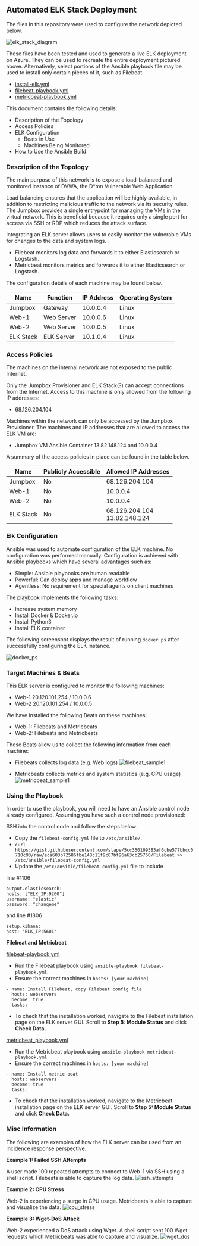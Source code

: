 ## Automated ELK Stack Deployment

The files in this repository were used to configure the network depicted below.

![elk_stack_diagram](images/elk_stack_diagram.png)

These files have been tested and used to generate a live ELK deployment on Azure. They can be used to recreate the entire deployment pictured above. Alternatively, select portions of the Ansible playbook file may be used to install only certain pieces of it, such as Filebeat.

  - [install-elk.yml](install-elk.yml)
  - [filebeat-playbook.yml](filebeat-playbook.yml)
  - [metricbeat-playbook.yml](metricbeat-playbook.yml)

This document contains the following details:
- Description of the Topology
- Access Policies
- ELK Configuration
  - Beats in Use
  - Machines Being Monitored
- How to Use the Ansible Build


### Description of the Topology

The main purpose of this network is to expose a load-balanced and monitored instance of DVWA, the D*mn Vulnerable Web Application.

Load balancing ensures that the application will be highly available, in addition to restricting malicious traffic to the network via its security rules. The Jumpbox provides a single entrypoint for managing the VMs in the virtual network. This is beneficial because it requires only a single port for access via SSH or RDP which reduces the attack surface.

Integrating an ELK server allows users to easily monitor the vulnerable VMs for changes to the data and system logs.
- Filebeat monitors log data and forwards it to either Elasticsearch or Logstash.
- Metricbeat monitors metrics and forwards it to either Elasticsearch or Logstash.

The configuration details of each machine may be found below.

| Name      | Function       | IP Address | Operating System |
|-----------|----------------|------------|------------------|
| Jumpbox   | Gateway        | 10.0.0.4   | Linux            |
| Web-1     | Web Server     | 10.0.0.6   | Linux            |
| Web-2     | Web Server     | 10.0.0.5   | Linux            |
| ELK Stack | ELK Server     | 10.1.0.4   | Linux            |

### Access Policies

The machines on the internal network are not exposed to the public Internet. 

Only the Jumpbox Provisioner and ELK Stack(?) can accept connections from the Internet. Access to this machine is only allowed from the following IP addresses:
- 68.126.204.104

Machines within the network can only be accessed by the Jumpbox Provisioner. The machines and IP addresses that are allowed to access the ELK VM are:
- Jumpbox VM Ansible Container 13.82.148.124 and 10.0.0.4

A summary of the access policies in place can be found in the table below.

| Name      | Publicly Accessible | Allowed IP Addresses            |
|-----------|---------------------|---------------------------------|
| Jumpbox   | No                  | 68.126.204.104                  |
| Web-1     | No                  | 10.0.0.4                        |
| Web-2     | No                  | 10.0.0.4                        |
| ELK Stack | No                  | 68.126.204.104<br>13.82.148.124 |

### Elk Configuration

Ansible was used to automate configuration of the ELK machine. No configuration was performed manually. Configuration is achieved with Ansible playbooks which have several advantages such as:
- Simple: Ansible playbooks are human readable
- Powerful: Can deploy apps and manage workflow
- Agentless: No requirement for special agents on client machines

The playbook implements the following tasks:
- Increase system memory
- Install Docker & Docker.io
- Install Python3
- Install ELK container

The following screenshot displays the result of running `docker ps` after successfully configuring the ELK instance.

![docker_ps](images/docker_ps.png)

### Target Machines & Beats
This ELK server is configured to monitor the following machines:
- Web-1 20.120.101.254 / 10.0.0.6
- Web-2 20.120.101.254 / 10.0.0.5

We have installed the following Beats on these machines:
- Web-1: Filebeats and Metricbeats
- Web-2: Filebeats and Metricbeats

These Beats allow us to collect the following information from each machine:
- Filebeats collects log data (e.g. Web logs)
![filebeat_sample1](/images/filebeat_sample1.png)


- Metricbeats collects metrics and system statistics (e.g. CPU usage)
![metricbeat_sample1](/images/metricbeat_sample1.png)
 
### Using the Playbook
In order to use the playbook, you will need to have an Ansible control node already configured. Assuming you have such a control node provisioned: 

SSH into the control node and follow the steps below:
- Copy the `filebeat-config.yml` file to `/etc/ansible/`.
- `curl https://gist.githubusercontent.com/slape/5cc350109583af6cbe577bbcc0710c93/raw/eca603b72586fbe148c11f9c87bf96a63cb25760/Filebeat >> /etc/ansible/filebeat-config.yml`
- Update the `/etc/ansible/filebeat-config.yml` file to include

line #1106
```
output.elasticsearch:
hosts: ["ELK_IP:9200"]
username: "elastic"
password: "changeme"
```
and line #1806
```
setup.kibana:
host: "ELK_IP:5601"
```

**Filebeat and Metricbeat**

[filebeat-playbook.yml](/filebeat-playbook.yml)
- Run the Filebeat playbook using `ansible-playbook filebeat-playbook.yml`.
- Ensure the correct machines in `hosts: [your machine]`
```
- name: Install Filebeat, copy Filebeat config file
  hosts: webservers
  become: true
  tasks:
```
- To check that the installation worked, navigate to the Filebeat installation page on the ELK server GUI. Scroll to **Step 5: Module Status** and click **Check Data.**

[metricbeat_playbook.yml](/metricbeat-playbook.yml)
- Run the Metricbeat playbook using `ansible-playbook metricbeat-playbook.yml`
- Ensure the correct machines in `hosts: [your machine]`
```
- name: Install metric beat
  hosts: webservers
  become: true
  tasks:
```
- To check that the installation worked, navigate to the Metricbeat installation page on the ELK server GUI. Scroll to **Step 5: Module Status** and click **Check Data.**

### Misc Information
The following are examples of how the ELK server can be used from an incidence response perspective.

**Example 1: Failed SSH Attempts**

A user made 100 repeated attempts to connect to Web-1 via SSH using a shell script. Filebeats is able to capture the log data.
![ssh_attempts](images/ssh_attempts.png)

**Example 2: CPU Stress**

Web-2 is experiencing a surge in CPU usage. Metricbeats is able to capture and visualize the data.
![cpu_stress](images/cpu_stress.png)

**Example 3: Wget-DoS Attack**

Web-2 experienced a DoS attack using Wget. A shell script sent 100 Wget requests which Metricbeats was able to capture and visualize.
![wget_dos](images/wget_dos.png)
